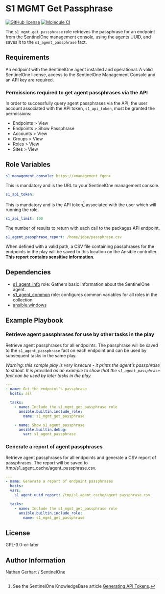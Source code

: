 # S1 MGMT Get Passphrase

[![GitHub license](https://badgen.net/github/license/Sentinel-One/ansible_collection_s1agents)](https://github.com/Sentinel-One/ansible_collection_s1agents/blob/main/LICENSE)
[![Molecule CI](https://github.com/Sentinel-One/ansible_collection_s1agents/actions/workflows/s1_mgmt_get_passphrase.yml/badge.svg)](https://github.com/Sentinel-One/ansible_collection_s1agents/actions/workflows/s1_mgmt_get_passphrase.yml)

The `s1_mgmt_get_passphrase` role retrieves the passphrase for an endpoint from the SentinelOne management console, using the agents UUID, and saves it to the `s1_agent_passphrase` fact.

## Requirements

An endpoint with the SentinelOne agent installed and operational. A valid SentinelOne license, access to the SentinelOne Management Console and an API key are required.

### Permissions required to get agent passphrases via the API

In order to successfully query agent passphrases via the API, the user account associated with the API token, `s1_api_token`, must be granted the permissions:

* Endpoints > View
* Endpoints > Show Passphrase
* Accounts > View
* Groups > View
* Roles > View
* Sites > View

## Role Variables

```yaml
s1_management_console: https://<management fqdn>
```

This is mandatory and is the URL to your SentinelOne management console.

```yaml
s1_api_token:
```

This is mandatory and is the API token[^1] associated with the user which will running the role.

[^1]: See the SentinelOne KnowledgeBase article [Generating API Tokens](https://support.sentinelone.com/hc/en-us/articles/360004195934).

```yaml
s1_api_limit: 100
```

The number of results to return with each call to the packages API endpoint.

```yaml
s1_agent_passphrase_report: /home/jdoe/passphrase.csv
```

When defined with a valid path, a CSV file containing passphrases  for the endpoints in the play will be saved to this location on the Ansible controller. **This report contains sensitive information.**

## Dependencies

* [s1_agent_info](../s1_agent_info/) role: Gathers basic information about the SentinelOne agent.
* [s1_agent_common](../s1_agent_common/) role: configures common variables for all roles in the collection
* [ansible.windows](https://docs.ansible.com/ansible/latest/collections/ansible/windows/index.html)

## Example Playbook

### Retrieve agent passphrases for use by other tasks in the play

Retrieve agent passphrases for all endpoints. The passphrase will be saved to the `s1_agent_passphrase` fact on each endpoint and can be used by subsequent tasks in the same play.

*Warning: this sample play is very insecure - it prints the agent's passphrase to stdout. It is provided as an example to show that the `s1_agent_passphrase` fact can be used by later tasks in the play.*

```yaml
---
- name: Get the endpoint's passphrase
  hosts: all

  tasks:
    - name: Include the s1_mgmt_get_passphrase role
      ansible.builtin.include_role:
        name: s1_mgmt_get_passphrase

    - name: Show s1_agent_passphrase
      ansible.builtin.debug:
        var: s1_agent_passphrase
```

### Generate a report of agent passphrases

Retrieve agent passphrases for all endpoints and generate a CSV report of passphrases. The report will be saved to /tmp/s1_agent_cache/agent_passphrase.csv.

```yaml
---
- name: Generate a report of endpoint passphrases
  hosts:
  vars:
    s1_agent_uuid_report: /tmp/s1_agent_cache/agent_passphrase.csv

  tasks:
    - name: Include the s1_mgmt_get_passphrase role
      ansible.builtin.include_role:
        name: s1_mgmt_get_passphrase
```

## License

GPL-3.0-or-later

## Author Information

Nathan Gerhart / SentinelOne
